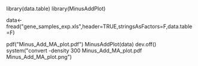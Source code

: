 library(data.table)
library(MinusAddPlot)

data<-fread("gene_samples_exp.xls",header=TRUE,stringsAsFactors=F,data.table=F)

pdf("Minus_Add_MA_plot.pdf")
MinusAddPlot(data)
dev.off()
system("convert -density 300 Minus_Add_MA_plot.pdf Minus_Add_MA_plot.png")
